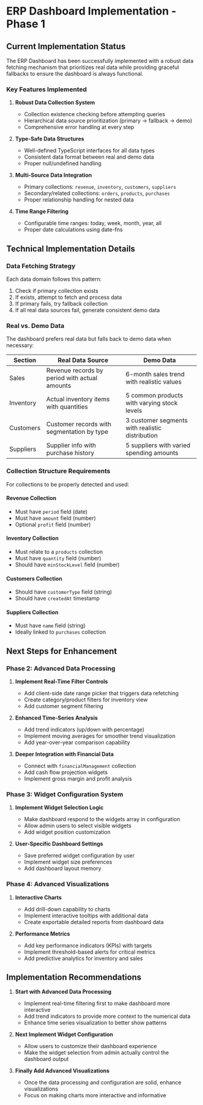 # ERP Dashboard Implementation - Phase 1

## Current Implementation Status

The ERP Dashboard has been successfully implemented with a robust data fetching mechanism that prioritizes real data while providing graceful fallbacks to ensure the dashboard is always functional.

### Key Features Implemented

1. **Robust Data Collection System**
   - Collection existence checking before attempting queries
   - Hierarchical data source prioritization (primary → fallback → demo)
   - Comprehensive error handling at every step

2. **Type-Safe Data Structures**
   - Well-defined TypeScript interfaces for all data types
   - Consistent data format between real and demo data
   - Proper null/undefined handling

3. **Multi-Source Data Integration**
   - Primary collections: `revenue`, `inventory`, `customers`, `suppliers`
   - Secondary/related collections: `orders`, `products`, `purchases`
   - Proper relationship handling for nested data

4. **Time Range Filtering**
   - Configurable time ranges: today, week, month, year, all
   - Proper date calculations using date-fns

## Technical Implementation Details

### Data Fetching Strategy

Each data domain follows this pattern:
1. Check if primary collection exists
2. If exists, attempt to fetch and process data
3. If primary fails, try fallback collection
4. If all real data sources fail, generate consistent demo data

### Real vs. Demo Data

The dashboard prefers real data but falls back to demo data when necessary:

| Section | Real Data Source | Demo Data |
|---------|-----------------|-----------|
| Sales | Revenue records by period with actual amounts | 6-month sales trend with realistic values |
| Inventory | Actual inventory items with quantities | 5 common products with varying stock levels |
| Customers | Customer records with segmentation by type | 3 customer segments with realistic distribution |
| Suppliers | Supplier info with purchase history | 5 suppliers with varied spending amounts |

### Collection Structure Requirements

For collections to be properly detected and used:

#### Revenue Collection
- Must have `period` field (date)
- Must have `amount` field (number)
- Optional `profit` field (number)

#### Inventory Collection
- Must relate to a `products` collection
- Must have `quantity` field (number)
- Should have `minStockLevel` field (number)

#### Customers Collection
- Should have `customerType` field (string)
- Should have `createdAt` timestamp

#### Suppliers Collection
- Must have `name` field (string)
- Ideally linked to `purchases` collection

## Next Steps for Enhancement

### Phase 2: Advanced Data Processing

1. **Implement Real-Time Filter Controls**
   - Add client-side date range picker that triggers data refetching
   - Create category/product filters for inventory view
   - Add customer segment filtering

2. **Enhanced Time-Series Analysis**
   - Add trend indicators (up/down with percentage)
   - Implement moving averages for smoother trend visualization
   - Add year-over-year comparison capability

3. **Deeper Integration with Financial Data**
   - Connect with `financialManagement` collection
   - Add cash flow projection widgets
   - Implement gross margin and profit analysis

### Phase 3: Widget Configuration System

1. **Implement Widget Selection Logic**
   - Make dashboard respond to the widgets array in configuration
   - Allow admin users to select visible widgets
   - Add widget position customization

2. **User-Specific Dashboard Settings**
   - Save preferred widget configuration by user
   - Implement widget size preferences
   - Add dashboard layout memory

### Phase 4: Advanced Visualizations

1. **Interactive Charts**
   - Add drill-down capability to charts
   - Implement interactive tooltips with additional data
   - Create exportable detailed reports from dashboard data

2. **Performance Metrics**
   - Add key performance indicators (KPIs) with targets
   - Implement threshold-based alerts for critical metrics
   - Add predictive analytics for inventory and sales

## Implementation Recommendations

1. **Start with Advanced Data Processing**
   - Implement real-time filtering first to make dashboard more interactive
   - Add trend indicators to provide more context to the numerical data
   - Enhance time series visualization to better show patterns

2. **Next Implement Widget Configuration**
   - Allow users to customize their dashboard experience
   - Make the widget selection from admin actually control the dashboard output

3. **Finally Add Advanced Visualizations**
   - Once the data processing and configuration are solid, enhance visualizations
   - Focus on making charts more interactive and informative
